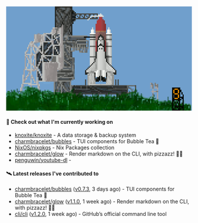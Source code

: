 ![](https://raw.githubusercontent.com/penguwin/penguwin/master/assets/shuttle.gif)

#### 🚀 Check out what I'm currently working on

- [knoxite/knoxite](https://github.com/knoxite/knoxite) - A data storage &amp; backup system
- [charmbracelet/bubbles](https://github.com/charmbracelet/bubbles) - TUI components for Bubble Tea 🍡
- [NixOS/nixpkgs](https://github.com/NixOS/nixpkgs) - Nix Packages collection
- [charmbracelet/glow](https://github.com/charmbracelet/glow) - Render markdown on the CLI, with pizzazz! 💅🏻
- [penguwin/youtube-dl](https://github.com/penguwin/youtube-dl) - 

#### 🛰️ Latest releases I've contributed to

- [charmbracelet/bubbles](https://github.com/charmbracelet/bubbles) ([v0.7.3](https://github.com/charmbracelet/bubbles/releases/tag/v0.7.3), 3 days ago) - TUI components for Bubble Tea 🍡
- [charmbracelet/glow](https://github.com/charmbracelet/glow) ([v1.1.0](https://github.com/charmbracelet/glow/releases/tag/v1.1.0), 1 week ago) - Render markdown on the CLI, with pizzazz! 💅🏻
- [cli/cli](https://github.com/cli/cli) ([v1.2.0](https://github.com/cli/cli/releases/tag/v1.2.0), 1 week ago) - GitHub’s official command line tool
